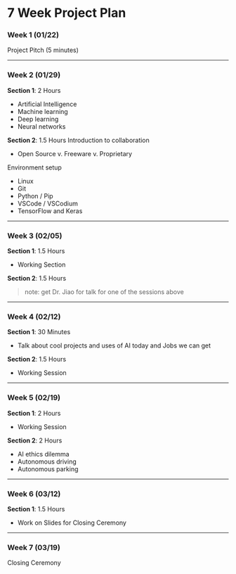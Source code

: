 
# 7 Week Project Plan

### Week 1 (01/22)
Project Pitch (5 minutes)

---------------------------------------------------
### Week 2 (01/29)
**Section 1**: 2 Hours
- Artificial Intelligence
- Machine learning
- Deep learning
- Neural networks

**Section 2**: 1.5 Hours
Introduction to collaboration
- Open Source v. Freeware v. Proprietary

Environment setup
- Linux
- Git
- Python / Pip
- VSCode / VSCodium
- TensorFlow and Keras

---------------------------------------------------
### Week 3 (02/05)
**Section 1**: 1.5 Hours
- Working Section


**Section 2**: 1.5 Hours

>note: get Dr. Jiao for talk for one of the sessions above

---------------------------------------------------
### Week 4 (02/12)
**Section 1**: 30 Minutes
- Talk about cool projects and uses of AI today and Jobs we can get


**Section 2**: 1.5 Hours
- Working Session

---------------------------------------------------
### Week 5 (02/19)
**Section 1**: 2 Hours
- Working Session

**Section 2**: 2 Hours
- AI ethics dilemma
- Autonomous driving
- Autonomous parking

---------------------------------------------------
### Week 6 (03/12)
**Section 1**: 1.5 Hours
- Work on Slides for Closing Ceremony

---------------------------------------------------
### Week 7 (03/19)
Closing Ceremony
